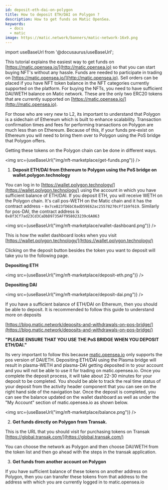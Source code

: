 ```yaml
---
id: deposit-eth-dai-on-polygon
title: How to deposit ETH/DAI on Polygon ?
description: How to get funds on Matic OpenSea.
keywords:
  - docs
  - matic
image: https://matic.network/banners/matic-network-16x9.png
---
```

import useBaseUrl from '@docusaurus/useBaseUrl';

This tutorial explains the easiest way to get funds on [https://matic.opensea.io/](http://matic.opensea.io) so that you can start buying NFT's without any hassle. Funds are needed to participate in trading on [https://matic.opensea.io/](http://matic.opensea.io). Sell orders can be placed if you have NFT token balance in the NFT categories currently supported on the platform. For buying the NFTs, you need to have sufficient DAI/WETH balance on Matic network. These are the only two ERC20 tokens that are currently supported on [https://matic.opensea.io/](http://matic.opensea.io).

For those who are very new to L2, its important to understand that Polygon is a sidechain of Ethereum which is built to enhance scalability. Transaction confirmation times and fees for performing transactions on Polygon are much less than on Ethereum. Because of this, if your funds pre-exist on Ethereum you will need to bring them over to Polygon using the PoS bridge that Polygon offers.

Getting these tokens on the Polygon chain can be done in different ways.

<img src={useBaseUrl("img/nft-marketplace/get-funds.png")} />

1. **Deposit ETH/DAI from Ethereum to Polygon using the PoS bridge on wallet.polygon.technology**

  You can log in to [https://wallet.polygon.technology/](https://wallet.polygon.technology/) using the account in which you have sufficient balance of ETH/DAI. If you deposit ETH, you will receive WETH on the Polygon chain. It's call pos-WETH on the Matic chain and it has the contract address - `0x7ceB23fD6bC0adD59E62ac25578270cFf1b9f619`. Similarly for pos-DAI, the contract address is `0x8f3Cf7ad23Cd3CaDbD9735AFf958023239c6A063`

<img src={useBaseUrl("img/nft-marketplace/wallet-dashboard.png")} />

This is how the wallet dashboard looks when you visit [https://wallet.polygon.technology/](https://wallet.polygon.technology/)

Clicking on the deposit button besides the token you want to deposit will take you to the following page.

**Depositing ETH**

<img src={useBaseUrl("img/nft-marketplace/deposit-eth.png")} />

**Depositing DAI**

<img src={useBaseUrl("img/nft-marketplace/deposit-dai.png")} />

If you have a sufficient balance of ETH/DAI on Ethereum, then you should be able to deposit. It is recommended to follow this guide to understand more on deposits

[https://blog.matic.network/deposits-and-withdrawals-on-pos-bridge/](https://blog.matic.network/deposits-and-withdrawals-on-pos-bridge/)

   **"PLEASE ENSURE THAT YOU USE THE PoS BRIDGE WHEN YOU DEPOSIT ETH/DAI."**

Its very important to follow this because [matic.opensea.io](http://matic.opensea.io) only supports the pos version of DAI/ETH. Depositing ETH/DAI using the Plasma bridge will result in plasma-WETH and plasma-DAI getting deposited in to your account and you will not be able to use it for trading on matic.opensea.io. Once you complete the deposit process, it will take about 22-30 minutes for your deposit to be completed. You should be able to track the real time status of your deposit from the activity header component that you can see on the right hand side of the navigation bar. Once the deposit is completed, you can see the balance updated on the wallet dashboard as well as under the "My Account" section of matic.opensea.io as shown below.

<img src={useBaseUrl("img/nft-marketplace/balance.png")} />

2. **Get funds directly on Polygon from Transak.**

This is the URL that you should visit for purchasing tokens on Transak
[https://global.transak.com/](https://global.transak.com/)

You can choose the network as Polygon and then choose DAI/WETH from the token list and then go ahead with the steps in the transak application.

3. **Get funds from another account on Polygon**

If you have sufficient balance of these tokens on another address on Polygon, then you can transfer these tokens from that address to the address with which you are currently logged in to matic.opensea.io
